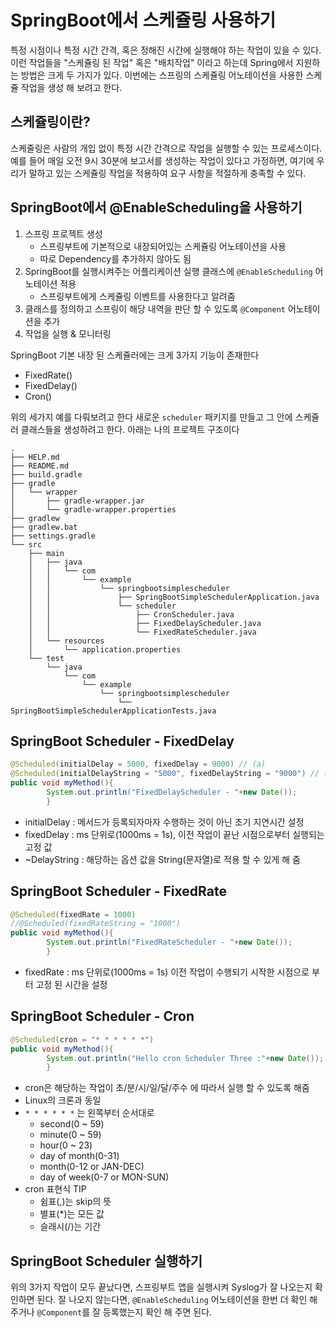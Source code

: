 # SpringBoot에서 스케쥴링 사용하기

특정 시점이나 특정 시간 간격, 혹은 정해진 시간에 실행해야 하는 작업이 있을 수 있다.
이런 작업들을 "스케쥴링 된 작업" 혹은 "배치작업" 이라고 하는데 Spring에서 지원하는 방법은 크게 두 가지가 있다.
이번에는 스프링의 스케쥴링 어노테이션을 사용한 스케쥴 작업을 생성 해 보려고 한다.

## 스케쥴링이란?

스케줄링은 사람의 개입 없이 특정 시간 간격으로 작업을 실행할 수 있는 프로세스이다.
예를 들어 매일 오전 9시 30분에 보고서를 생성하는 작업이 있다고 가정하면, 여기에 우리가 말하고 있는 스케쥴링 작업을 적용하여 요구 사항을 적절하게 충족할 수 있다.

## SpringBoot에서 @EnableScheduling을 사용하기

1. 스프링 프로젝트 생성
    - 스프링부트에 기본적으로 내장되어있는 스케쥴링 어노테이션을 사용
    - 따로 Dependency를 추가하지 않아도 됨
2. SpringBoot를 실행시켜주는 어플리케이션 실행 클래스에 `@EnableScheduling` 어노테이션 적용
    - 스프링부트에게 스케쥴링 이벤트를 사용한다고 알려줌
3. 클래스를 정의하고 스프링이 해당 내역을 판단 할 수 있도록 `@Component` 어노테이션을 추가
4. 작업을 실행 & 모니터링

SpringBoot 기본 내장 된 스케쥴러에는 크게 3가지 기능이 존재한다

- FixedRate()
- FixedDelay()
- Cron()

위의 세가지 예를 다뤄보려고 한다
새로운 `scheduler` 패키지를 만들고 그 안에 스케쥴러 클래스들을 생성하려고 한다.
아래는 나의 프로젝트 구조이다

```shell
.
├── HELP.md
├── README.md
├── build.gradle
├── gradle
│   └── wrapper
│       ├── gradle-wrapper.jar
│       └── gradle-wrapper.properties
├── gradlew
├── gradlew.bat
├── settings.gradle
└── src
    ├── main
    │   ├── java
    │   │   └── com
    │   │       └── example
    │   │           └── springbootsimplescheduler
    │   │               ├── SpringBootSimpleSchedulerApplication.java
    │   │               └── scheduler
    │   │                   ├── CronScheduler.java
    │   │                   ├── FixedDelayScheduler.java
    │   │                   └── FixedRateScheduler.java
    │   └── resources
    │       └── application.properties
    └── test
        └── java
            └── com
                └── example
                    └── springbootsimplescheduler
                        └── SpringBootSimpleSchedulerApplicationTests.java

```

## SpringBoot Scheduler - FixedDelay

```java
@Scheduled(initialDelay = 5000, fixedDelay = 9000) // (a)
@Scheduled(initialDelayString = "5000", fixedDelayString = "9000") // (b)
public void myMethod(){
        System.out.println("FixedDelayScheduler - "+new Date());
        }
```

- initialDelay : 메서드가 등록되자마자 수행하는 것이 아닌 초기 지연시간 설정
- fixedDelay : ms 단위로(1000ms = 1s), 이전 작업이 끝난 시점으로부터 실행되는 고정 값
- ~DelayString : 해당하는 옵션 값을 String(문자열)로 적용 할 수 있게 해 줌

## SpringBoot Scheduler - FixedRate

```java
@Scheduled(fixedRate = 1000)
//@Scheduled(fixedRateString = "1000")
public void myMethod(){
        System.out.println("FixedRateScheduler - "+new Date());
        }
```

- fixedRate : ms 단위로(1000ms = 1s) 이전 작업이 수행되기 시작한 시점으로 부터 고정 된 시간을 설정

## SpringBoot Scheduler - Cron

```java
@Scheduled(cron = "* * * * * *")
public void myMethod(){
        System.out.println("Hello cron Scheduler Three :"+new Date());
        }
```

- cron은 해당하는 작업이 초/분/시/일/달/주수 에 따라서 실행 할 수 있도록 해줌
- Linux의 크론과 동일
- `* * * * * *` 는 왼쪽부터 순서대로
    - second(0 ~ 59)
    - minute(0 ~ 59)
    - hour(0 ~ 23)
    - day of month(0-31)
    - month(0-12 or JAN-DEC)
    - day of week(0-7 or MON-SUN)
- cron 표현식 TIP
    - 쉼표(,)는 skip의 뜻
    - 별표(*)는 모든 값
    - 슬래시(/)는 기간

## SpringBoot Scheduler 실행하기

위의 3가지 작업이 모두 끝났다면, 스프링부트 앱을 실행시켜 Syslog가 잘 나오는지 확인하면 된다.
잘 나오지 않는다면, `@EnableScheduling` 어노테이션을 한번 더 확인 해 주거나 `@Component`를 잘 등록했는지 확인 해 주면 된다.
